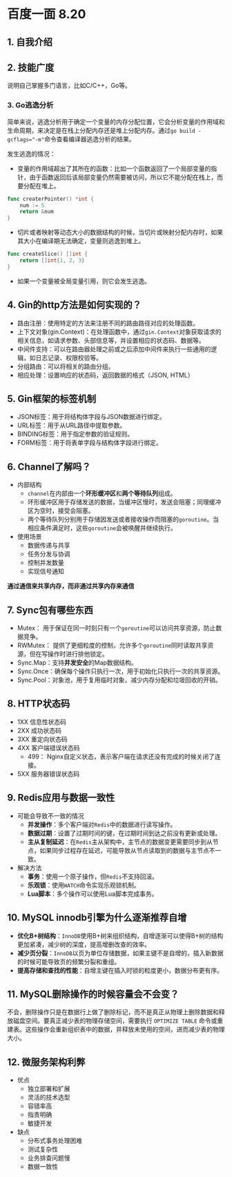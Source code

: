 # 百度一面 8.20

## 1. 自我介绍



## 2. 技能广度

说明自己掌握多门语言，比如C/C++，Go等。



### 3.  Go逃逸分析

简单来说，逃逸分析用于确定一个变量的内存分配位置，它会分析变量的作用域和生命周期，来决定是在栈上分配内存还是堆上分配内存。通过`go build -gcflags="-m"`命令查看编译器逃逸分析的结果。

发生逃逸的情况：

+ 变量的作用域超出了其所在的函数：比如一个函数返回了一个局部变量的指针，由于函数返回后该局部变量仍然需要被访问，所以它不能分配在栈上，而要分配在堆上。

```go
func createrPointer() *int {
    num := 5
    return &num
}
```

+ 切片或者映射等动态大小的数据结构的时候，当切片或映射分配内存时，如果其大小在编译期无法确定，变量则逃逸到堆上。

```go
func createSlice() []int {
    return []int{1, 2, 3}
}
```

+ 如果一个变量被全局变量引用，则它会发生逃逸。



## 4. Gin的http方法是如何实现的？

+ 路由注册：使用特定的方法来注册不同的路由路径对应的处理函数。
+ 上下文对象(gin.Context)：在处理函数中，通过`gin.Context`对象获取请求的相关信息，如请求参数、头部信息等，并设置相应的状态码、数据等。
+ 中间件支持：可以在路由器处理之前或之后添加中间件来执行一些通用的逻辑，如日志记录、权限校验等。
+ 分组路由：可以将相关的路由分组。
+ 相应处理：设置响应的状态码，返回数据的格式（JSON, HTML）



## 5. Gin框架的标签机制

+ JSON标签：用于将结构体字段与JSON数据进行绑定。
+ URL标签：用于从URL路径中提取参数。
+ BINDING标签：用于指定参数的验证规则。
+ FORM标签：用于将表单字段与结构体字段进行绑定。



## 6. Channel了解吗？

+ 内部结构
  + `channel`在内部由一个**环形缓冲区**和**两个等待队列**组成。
  + 环形缓冲区用于存储发送的数据，当缓冲区慢时，发送会阻塞；同理缓冲区为空时，接受会阻塞。
  + 两个等待队列分别用于存储因发送或者接收操作而阻塞的`goroutine`。当相应条件满足时，这些`goroutine`会被唤醒并继续执行。
+ 使用场景
  + 数据传递与共享
  + 任务分发与协调
  + 控制并发数量
  + 实现信号通知

**通过通信来共享内存，而非通过共享内存来通信**



## 7. Sync包有哪些东西

+ Mutex： 用于保证在同一时刻只有一个`goroutine`可以访问共享资源，防止数据竞争。
+ RWMutex： 提供了更细粒度的控制，允许多个`goroutine`同时读取共享资源，但在写操作时进行排他锁定。
+ Sync.Map：支持**并发安全**的Map数据结构。
+ Sync.Once：确保每个操作只执行一次，用于初始化只执行一次的共享资源。
+ Sync.Pool：对象池，用于复用临时对象，减少内存分配和垃圾回收的开销。



## 8. HTTP状态码

+ 1XX 信息性状态码
+ 2XX 成功状态码
+ 3XX 重定向状态码
+ 4XX 客户端错误状态码
  + 499： Nginx自定义状态，表示客户端在请求还没有完成的时候关闭了连接。
+ 5XX 服务器错误状态码



## 9. Redis应用与数据一致性

+ 可能会导致不一致的情况
  + **并发操作**：多个客户端对`Redis`中的数据进行读写操作。
  + **数据过期**：设置了过期时间的键，在过期时间到达之前没有更新或处理。
  + **主从复制延迟**：在`Redis`主从架构中，主节点的数据变更需要同步到从节点，如果同步过程存在延迟，可能导致从节点读取到的数据与主节点不一致。
+ 解决方法
  + **事务**：使用一个原子操作，但`Redis`不支持回滚。
  + **乐观锁**：使用`WATCH`命令实现乐观锁机制。
  + **Lua脚本**：多个操作可以使用Lua脚本完成事务。



## 10. MySQL innodb引擎为什么逐渐推荐自增

+ **优化B+树结构**：`InnoDB`使用B+树来组织结构，自增逐渐可以使得B+树的结构更加紧凑，减少树的深度，提高增删改查的效率。
+ **减少页分裂**：`InnoDB`以页为单位存储数据，如果主键不是自增的，插入新数据的时候可能导致页的频繁分裂和重组。
+ **提高存储和查找的性能**：自增主键在插入时锁的粒度更小，数据分布更有序。



## 11. MySQL删除操作的时候容量会不会变？

不会，删除操作只是在数据行上做了删除标记，而不是真正从物理上删除数据和释放磁盘空间。要真正减少表的物理存储空间，需要执行 `OPTIMIZE TABLE` 命令或重建表。这些操作会重新组织表中的数据，并释放未使用的空间，进而减少表的物理大小。



## 12. 微服务架构利弊

+ 优点
  + 独立部署和扩展
  + 灵活的技术选型
  + 容错率高
  + 指责明确
  + 敏捷开发
+ 缺点
  + 分布式事务处理困难
  + 测试复杂性
  + 业务排查问题慢
  + 数据一致性
